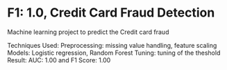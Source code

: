# F1: 1.0, Credit Card Fraud Detection
Machine learning project to predict the Credit card fraud

Techniques Used: 
Preprocessing: missing value handling, feature scaling 
Models: Logistic regression, Random Forest
Tuning: tuning of the theshold
Result: AUC: 1.00 and F1 Score: 1.00
